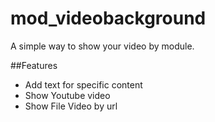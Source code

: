 # mod_videobackground
A simple way to show your video by module.

##Features

- Add text for specific content
- Show Youtube video
- Show File Video by url
